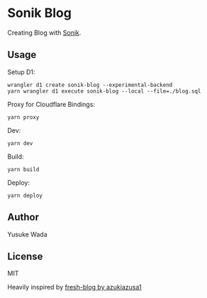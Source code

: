 # Sonik Blog

Creating Blog with [Sonik](https://github.com/yusukebe/sonik).

## Usage

Setup D1:

```
wrangler d1 create sonik-blog --experimental-backend
yarn wrangler d1 execute sonik-blog --local --file=./blog.sql
```

Proxy for Cloudflare Bindings:

```
yarn proxy
```

Dev:

```
yarn dev
```

Build:

```
yarn build
```

Deploy:

```
yarn deploy
```


## Author

Yusuke Wada

## License

MIT

Heavily inspired by [fresh-blog by azukiazusa1](https://github.com/azukiazusa1/fresh-blog)
